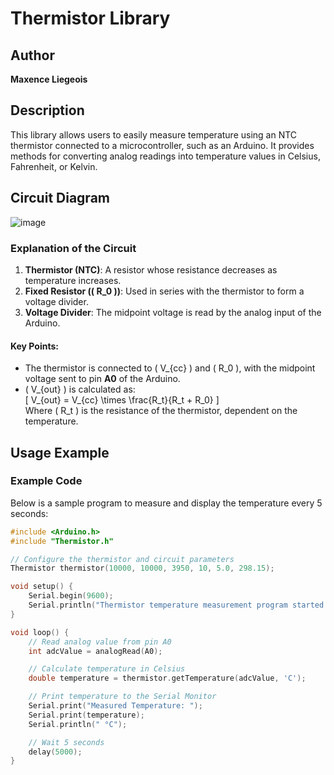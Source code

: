 # Thermistor Library

## Author
**Maxence Liegeois**  

## Description
This library allows users to easily measure temperature using an NTC thermistor connected to a microcontroller, such as an Arduino. It provides methods for converting analog readings into temperature values in Celsius, Fahrenheit, or Kelvin.  

## Circuit Diagram

![image](https://github.com/user-attachments/assets/7c97bbc7-b0e7-471d-97c9-c13e5f392094)

### Explanation of the Circuit  
1. **Thermistor (NTC)**: A resistor whose resistance decreases as temperature increases.  
2. **Fixed Resistor (\( R_0 \))**: Used in series with the thermistor to form a voltage divider.  
3. **Voltage Divider**: The midpoint voltage is read by the analog input of the Arduino.  

#### Key Points:  
- The thermistor is connected to \( V_{cc} \) and \( R_0 \), with the midpoint voltage sent to pin **A0** of the Arduino.  
- \( V_{out} \) is calculated as:  
  \[
  V_{out} = V_{cc} \times \frac{R_t}{R_t + R_0}
  \]  
  Where \( R_t \) is the resistance of the thermistor, dependent on the temperature.  

## Usage Example

### Example Code
Below is a sample program to measure and display the temperature every 5 seconds:  

```cpp
#include <Arduino.h>
#include "Thermistor.h"

// Configure the thermistor and circuit parameters
Thermistor thermistor(10000, 10000, 3950, 10, 5.0, 298.15);

void setup() {
    Serial.begin(9600);
    Serial.println("Thermistor temperature measurement program started.");
}

void loop() {
    // Read analog value from pin A0
    int adcValue = analogRead(A0);

    // Calculate temperature in Celsius
    double temperature = thermistor.getTemperature(adcValue, 'C');

    // Print temperature to the Serial Monitor
    Serial.print("Measured Temperature: ");
    Serial.print(temperature);
    Serial.println(" °C");

    // Wait 5 seconds
    delay(5000);
}

